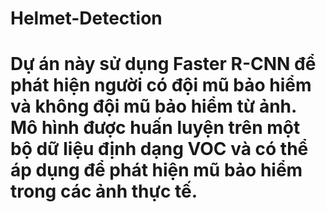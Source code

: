 # Helmet-Detection
# Dự án này sử dụng Faster R-CNN để phát hiện người có đội mũ bảo hiểm và không đội mũ bảo hiểm từ ảnh. Mô hình được huấn luyện trên một bộ dữ liệu định dạng VOC và có thể áp dụng để phát hiện mũ bảo hiểm trong các ảnh thực tế.
